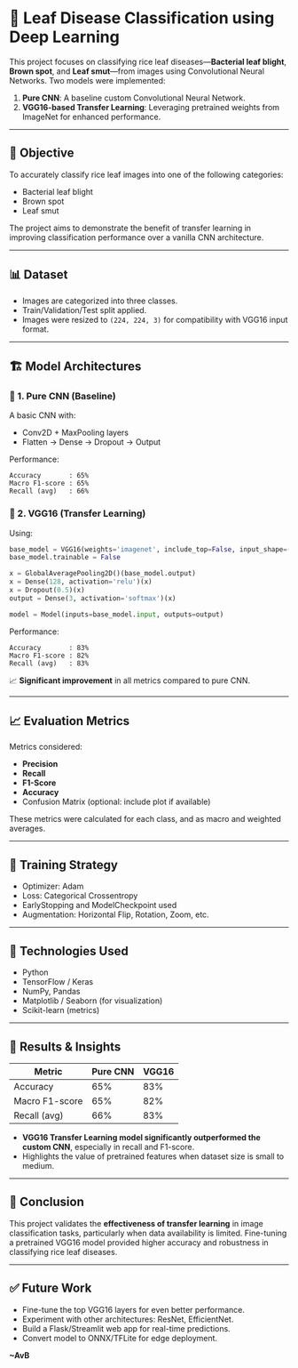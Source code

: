 # 🌿 Leaf Disease Classification using Deep Learning

This project focuses on classifying rice leaf diseases—**Bacterial leaf blight**, **Brown spot**, and **Leaf smut**—from images using Convolutional Neural Networks. Two models were implemented:

1. **Pure CNN**: A baseline custom Convolutional Neural Network.
2. **VGG16-based Transfer Learning**: Leveraging pretrained weights from ImageNet for enhanced performance.

---

## 🧠 Objective

To accurately classify rice leaf images into one of the following categories:

* Bacterial leaf blight
* Brown spot
* Leaf smut

The project aims to demonstrate the benefit of transfer learning in improving classification performance over a vanilla CNN architecture.

---

## 📊 Dataset

* Images are categorized into three classes.
* Train/Validation/Test split applied.
* Images were resized to `(224, 224, 3)` for compatibility with VGG16 input format.

---

## 🏗️ Model Architectures

### 🔹 1. Pure CNN (Baseline)

A basic CNN with:

* Conv2D + MaxPooling layers
* Flatten → Dense → Dropout → Output

Performance:

```
Accuracy       : 65%
Macro F1-score : 65%
Recall (avg)   : 66%
```

### 🔹 2. VGG16 (Transfer Learning)

Using:

```python
base_model = VGG16(weights='imagenet', include_top=False, input_shape=(224, 224, 3))
base_model.trainable = False

x = GlobalAveragePooling2D()(base_model.output)
x = Dense(128, activation='relu')(x)
x = Dropout(0.5)(x)
output = Dense(3, activation='softmax')(x)

model = Model(inputs=base_model.input, outputs=output)
```

Performance:

```
Accuracy       : 83%
Macro F1-score : 82%
Recall (avg)   : 83%
```

📈 **Significant improvement** in all metrics compared to pure CNN.

---

## 📈 Evaluation Metrics

Metrics considered:

* **Precision**
* **Recall**
* **F1-Score**
* **Accuracy**
* Confusion Matrix (optional: include plot if available)

These metrics were calculated for each class, and as macro and weighted averages.

---

## 🧪 Training Strategy

* Optimizer: Adam
* Loss: Categorical Crossentropy
* EarlyStopping and ModelCheckpoint used
* Augmentation: Horizontal Flip, Rotation, Zoom, etc.

---

## 🧰 Technologies Used

* Python
* TensorFlow / Keras
* NumPy, Pandas
* Matplotlib / Seaborn (for visualization)
* Scikit-learn (metrics)

---

## 🚀 Results & Insights

| Metric         | Pure CNN | VGG16 |
| -------------- | -------- | ----- |
| Accuracy       | 65%      | 83%   |
| Macro F1-score | 65%      | 82%   |
| Recall (avg)   | 66%      | 83%   |

* **VGG16 Transfer Learning model significantly outperformed the custom CNN**, especially in recall and F1-score.
* Highlights the value of pretrained features when dataset size is small to medium.

---

## 📌 Conclusion

This project validates the **effectiveness of transfer learning** in image classification tasks, particularly when data availability is limited. Fine-tuning a pretrained VGG16 model provided higher accuracy and robustness in classifying rice leaf diseases.

---

## ✅ Future Work

* Fine-tune the top VGG16 layers for even better performance.
* Experiment with other architectures: ResNet, EfficientNet.
* Build a Flask/Streamlit web app for real-time predictions.
* Convert model to ONNX/TFLite for edge deployment.


**~AvB**
